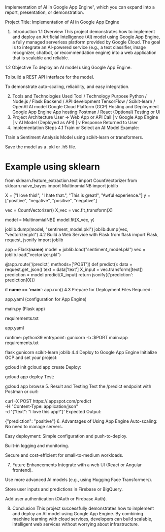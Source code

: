 Implementation of AI in Google App Engine", which you can expand into a report, presentation, or demonstration.

Project Title:
Implementation of AI in Google App Engine

1. Introduction
1.1 Overview
This project demonstrates how to implement and deploy an Artificial Intelligence (AI) model using Google App Engine, a fully managed serverless platform provided by Google Cloud. The goal is to integrate an AI-powered service (e.g., a text classifier, image recognizer, chatbot, or recommendation engine) into a web application that is scalable and reliable.

1.2 Objective
To deploy an AI model using Google App Engine.

To build a REST API interface for the model.

To demonstrate auto-scaling, reliability, and easy integration.

2. Tools and Technologies Used
Tool / Technology	Purpose
Python / Node.js / Flask	Backend / API development
TensorFlow / Scikit-learn / OpenAI	AI model
Google Cloud Platform (GCP)	Hosting and Deployment
Google App Engine	App hosting
Postman / React (Optional)	Testing or UI
3. Project Architecture
User -> Web App or API Call
       |
       v
  Google App Engine
       |
       v
   AI Model (Deployed as API)
       |
       v
   Response Returned to User
4. Implementation Steps
4.1 Train or Select an AI Model
Example:

Train a Sentiment Analysis Model using scikit-learn or transformers.

Save the model as a .pkl or .h5 file.

# Example using sklearn
from sklearn.feature_extraction.text import CountVectorizer
from sklearn.naive_bayes import MultinomialNB
import joblib

X = ["I love this!", "I hate that.", "This is great!", "Awful experience."]
y = ["positive", "negative", "positive", "negative"]

vec = CountVectorizer()
X_vec = vec.fit_transform(X)

model = MultinomialNB()
model.fit(X_vec, y)

joblib.dump(model, "sentiment_model.pkl")
joblib.dump(vec, "vectorizer.pkl")
4.2 Build a Web Service with Flask
from flask import Flask, request, jsonify
import joblib

app = Flask(__name__)
model = joblib.load("sentiment_model.pkl")
vec = joblib.load("vectorizer.pkl")

@app.route('/predict', methods=['POST'])
def predict():
    data = request.get_json()
    text = data['text']
    X_input = vec.transform([text])
    prediction = model.predict(X_input)
    return jsonify({'prediction': prediction[0]})

if __name__ == '__main__':
    app.run()
4.3 Prepare for Deployment
Files Required:

app.yaml (configuration for App Engine)

main.py (Flask app)

requirements.txt

app.yaml

runtime: python39
entrypoint: gunicorn -b :$PORT main:app
requirements.txt

flask
gunicorn
scikit-learn
joblib
4.4 Deploy to Google App Engine
Initialize GCP and set your project:

gcloud init
gcloud app create
Deploy:

gcloud app deploy
Test:

gcloud app browse
5. Result and Testing
Test the /predict endpoint with Postman or curl:

curl -X POST https://<your-app-id>.appspot.com/predict \
     -H "Content-Type: application/json" \
     -d '{"text": "I love this app!"}'
Expected Output:

{"prediction": "positive"}
6. Advantages of Using App Engine
Auto-scaling: No need to manage servers.

Easy deployment: Simple configuration and push-to-deploy.

Built-in logging and monitoring.

Secure and cost-efficient for small-to-medium workloads.

7. Future Enhancements
Integrate with a web UI (React or Angular frontend).

Use more advanced AI models (e.g., using Hugging Face Transformers).

Store user inputs and predictions in Firebase or BigQuery.

Add user authentication (OAuth or Firebase Auth).

8. Conclusion
This project successfully demonstrates how to implement and deploy an AI model using Google App Engine. By combining machine learning with cloud services, developers can build scalable, intelligent web services without worrying about infrastructure.

